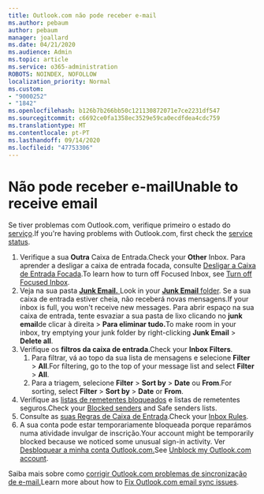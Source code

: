 ```yaml
---
title: Outlook.com não pode receber e-mail
ms.author: pebaum
author: pebaum
manager: joallard
ms.date: 04/21/2020
ms.audience: Admin
ms.topic: article
ms.service: o365-administration
ROBOTS: NOINDEX, NOFOLLOW
localization_priority: Normal
ms.custom:
- "9000252"
- "1842"
ms.openlocfilehash: b126b7b266bb50c121130872071e7ce2231df547
ms.sourcegitcommit: c6692ce0fa1358ec3529e59ca0ecdfdea4cdc759
ms.translationtype: MT
ms.contentlocale: pt-PT
ms.lasthandoff: 09/14/2020
ms.locfileid: "47753306"
---
```

# <a name="unable-to-receive-email"></a><span data-ttu-id="ea9ba-102">Não pode receber e-mail</span><span class="sxs-lookup"><span data-stu-id="ea9ba-102">Unable to receive email</span></span>

<span data-ttu-id="ea9ba-103">Se tiver problemas com Outlook.com, verifique primeiro o estado do [serviço](https://go.microsoft.com/fwlink/p/?linkid=837482).</span><span class="sxs-lookup"><span data-stu-id="ea9ba-103">If you're having problems with Outlook.com, first check the [service status](https://go.microsoft.com/fwlink/p/?linkid=837482).</span></span>

1. <span data-ttu-id="ea9ba-104">Verifique a sua **Outra** Caixa de Entrada.</span><span class="sxs-lookup"><span data-stu-id="ea9ba-104">Check your **Other** Inbox.</span></span> <span data-ttu-id="ea9ba-105">Para aprender a desligar a caixa de entrada focada, consulte [Desligar a Caixa de Entrada Focada](https://support.office.com/article/f714d94d-9e63-4217-9ccb-6cb2986aa1b2).</span><span class="sxs-lookup"><span data-stu-id="ea9ba-105">To learn how to turn off Focused Inbox, see [Turn off Focused Inbox](https://support.office.com/article/f714d94d-9e63-4217-9ccb-6cb2986aa1b2).</span></span> 
2. <span data-ttu-id="ea9ba-106">Veja na sua pasta [ **Junk Email.** ](https://outlook.live.com/mail/junkemail)</span><span class="sxs-lookup"><span data-stu-id="ea9ba-106">Look in your [**Junk Email** folder](https://outlook.live.com/mail/junkemail).</span></span> <span data-ttu-id="ea9ba-107">Se a sua caixa de entrada estiver cheia, não receberá novas mensagens.</span><span class="sxs-lookup"><span data-stu-id="ea9ba-107">If your inbox is full, you won't receive new messages.</span></span> <span data-ttu-id="ea9ba-108">Para abrir espaço na sua caixa de entrada, tente esvaziar a sua pasta de lixo clicando no **junk email**de clicar à direita  >  **Para eliminar tudo.**</span><span class="sxs-lookup"><span data-stu-id="ea9ba-108">To make room in your inbox, try emptying your junk folder by right-clicking **Junk Email** > **Delete all**.</span></span>
3. <span data-ttu-id="ea9ba-109">Verifique os **filtros da caixa de entrada**.</span><span class="sxs-lookup"><span data-stu-id="ea9ba-109">Check your **Inbox Filters**.</span></span> 
    1. <span data-ttu-id="ea9ba-110">Para filtrar, vá ao topo da sua lista de mensagens e selecione **Filter**  >  **All**.</span><span class="sxs-lookup"><span data-stu-id="ea9ba-110">For filtering, go to the top of your message list and select **Filter** > **All**.</span></span>
    2. <span data-ttu-id="ea9ba-111">Para a triagem, selecione **Filter**  >  **Sort by**  >  **Date** ou **From**.</span><span class="sxs-lookup"><span data-stu-id="ea9ba-111">For sorting, select **Filter** > **Sort by** > **Date** or **From**.</span></span>
4. <span data-ttu-id="ea9ba-112">Verifique as [listas de remetentes bloqueados](https://outlook.live.com/mail/options/mail/junkEmail) e listas de remetentes seguros.</span><span class="sxs-lookup"><span data-stu-id="ea9ba-112">Check your [Blocked senders](https://outlook.live.com/mail/options/mail/junkEmail) and Safe senders lists.</span></span>
5. <span data-ttu-id="ea9ba-113">Consulte as [suas Regras de Caixa de Entrada](https://outlook.live.com/mail/options/mail/rules).</span><span class="sxs-lookup"><span data-stu-id="ea9ba-113">Check your [Inbox Rules](https://outlook.live.com/mail/options/mail/rules).</span></span>
6. <span data-ttu-id="ea9ba-114">A sua conta pode estar temporariamente bloqueada porque reparámos numa atividade invulgar de inscrição.</span><span class="sxs-lookup"><span data-stu-id="ea9ba-114">Your account might be temporarily blocked because we noticed some unusual sign-in activity.</span></span> <span data-ttu-id="ea9ba-115">Ver [Desbloquear a minha conta Outlook.com.](https://support.office.com/article/f4ad2701-d166-4d8b-8a6a-9af2a1f8a4c4)</span><span class="sxs-lookup"><span data-stu-id="ea9ba-115">See [Unblock my Outlook.com account](https://support.office.com/article/f4ad2701-d166-4d8b-8a6a-9af2a1f8a4c4).</span></span>

<span data-ttu-id="ea9ba-116">Saiba mais sobre como [corrigir Outlook.com problemas de sincronização de e-mail.](https://support.office.com/article/d39e3341-8d79-4bf1-b3c7-ded602233642)</span><span class="sxs-lookup"><span data-stu-id="ea9ba-116">Learn more about how to [Fix Outlook.com email sync issues](https://support.office.com/article/d39e3341-8d79-4bf1-b3c7-ded602233642).</span></span>